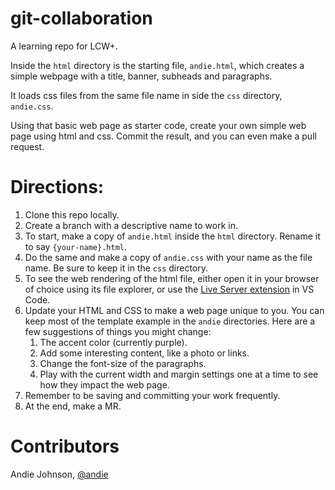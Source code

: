 # git-collaboration

A learning repo for LCW+.

Inside the `html` directory is the starting file, `andie.html`, which creates a simple webpage with a title, banner, subheads and paragraphs.

It loads css files from the same file name in side the `css` directory, `andie.css`.

Using that basic web page as starter code, create your own simple web page using html and css. Commit the result, and you can even make a pull request.

# Directions:

1. Clone this repo locally.
1. Create a branch with a descriptive name to work in.
1. To start, make a copy of `andie.html` inside the `html` directory. Rename it to say `{your-name}.html`.
1. Do the same and make a copy of `andie.css` with your name as the file name. Be sure to keep it in the `css` directory.
1. To see the web rendering of the html file, either open it in your browser of choice using its file explorer, or use the [Live Server extension](https://marketplace.visualstudio.com/items?itemName=ritwickdey.LiveServer) in VS Code.
1. Update your HTML and CSS to make a web page unique to you. You can keep most of the template example in the `andie` directories. Here are a few suggestions of things you might change:
   1. The accent color (currently purple).
   1. Add some interesting content, like a photo or links.
   1. Change the font-size of the paragraphs.
   1. Play with the current width and margin settings one at a time to see how they impact the web page.
1. Remember to be saving and committing your work frequently.
1. At the end, make a MR.

# Contributors

Andie Johnson, [@andie](https://github.com/An-dy1)
